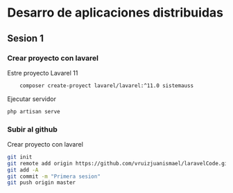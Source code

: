 # Desarro de aplicaciones distribuidas
## Sesion 1

### Crear proyecto con lavarel
Estre proyecto Lavarel 11
```bash
    composer create-proyect lavarel/lavarel:^11.0 sistemauss
```
Ejecutar servidor
```bash
php artisan serve
```

### Subir al github
Crear proyecto con lavarel
```bash
git init
git remote add origin https://github.com/vruizjuanismael/laravelCode.git
git add -A
git commit -m "Primera sesion"
git push origin master
```
